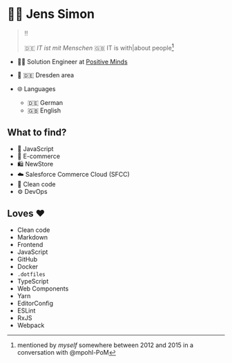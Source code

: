 # :bowing_man: Jens Simon

> :bangbang:
> 
> :de: *IT ist mit Menschen*
> :gb: IT is with|about people[^1]

- :man_technologist: Solution Engineer at [Positive Minds](https://github.com/Positive-Minds/)
- :round_pushpin: :de: Dresden area

- :globe_with_meridians: Languages
  - :de: German
  - :gb: English

## What to find?

- :love_you_gesture: JavaScript
- :shopping_cart: E-commerce
- :shopping: NewStore
- :cloud: Salesforce Commerce Cloud (SFCC)
- :broom: Clean code
- :gear: DevOps

## Loves :heart:

- Clean code
- Markdown
- Frontend
- JavaScript
- GitHub
- Docker
- `.dotfiles`
- TypeScript
- Web Components
- Yarn
- EditorConfig
- ESLint
- RxJS
- Webpack

[^1]: mentioned by *myself* somewhere between 2012 and 2015 in a conversation with @mpohl-PoM

<!--
**jenssimon/jenssimon** is a ✨ _special_ ✨ repository because its `README.md` (this file) appears on your GitHub profile.

Here are some ideas to get you started:

- 🔭 I’m currently working on ...
- 🌱 I’m currently learning ...
- 👯 I’m looking to collaborate on ...
- 🤔 I’m looking for help with ...
- 💬 Ask me about ...
- 📫 How to reach me: ...
- 😄 Pronouns: ...
- ⚡ Fun fact: ...
-->
